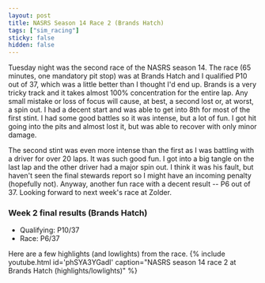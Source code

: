 ```yaml
---
layout: post
title: NASRS Season 14 Race 2 (Brands Hatch)
tags: ["sim_racing"]
sticky: false
hidden: false
---
```


Tuesday night was the second race of the NASRS season 14.  The race (65 minutes, one mandatory pit stop) was at Brands Hatch and I qualified P10 out of 37, which was a little better than I thought I'd end up.  Brands is a very tricky track and it takes almost 100% concentration for the entire lap.  Any small mistake or loss of focus will cause, at best, a second lost or, at worst, a spin out.  I had a decent start and was able to get into 8th for most of the first stint.  I had some good battles so it was intense, but a lot of fun.  I got hit going into the pits and almost lost it, but was able to recover with only minor damage.

The second stint was even more intense than the first as I was battling with a driver for over 20 laps.  It was such good fun.  I got into a big tangle on the last lap and the other driver had a major spin out.  I think it was his fault, but haven't seen the final stewards report so I might have an incoming penalty (hopefully not).  Anyway, another fun race with a decent result -- P6 out of 37.  Looking forward to next week's race at Zolder.

### Week 2 final results (Brands Hatch)
- Qualifying: P10/37
- Race: P6/37

Here are a few highlights (and lowlights) from the race.
{% include youtube.html id='phSYA3YGadI' caption="NASRS season 14 race 2 at Brands Hatch (highlights/lowlights)" %}
